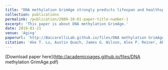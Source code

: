 ```yaml
---
title: "DNA methylation GrimAge strongly predicts lifespan and healthspan"
collection: publications
permalink: /publication/2009-10-01-paper-title-number-1
excerpt: 'This paper is about DNA methylation GrimAge.'
date: 2019-01-21
venue: 'Aging'
paperurl: 'http://BaccarelliLab.github.io/files/DNA methylation GrimAge.pdf'
citation: 'Ake T. Lu, Austin Quach, James G. Wilson, Alex P. Reiner, Abraham Aviv, Kenneth Raj, Lifang Hou, Andrea A. Baccarelli, Yun Li, James D. Stewart, Eric A. Whitsel, Themistocles L. Assimes, Luigi Ferrucci, Steve Horvath. (2019). &quot; DNA methylation GrimAge strongly predicts lifespan and healthspan.&quot; <i>Aging 1</i>. 11(Advance).'
---
```


[Download paper here](http://academicpages.github.io/files/DNA methylation GrimAge.pdf)
